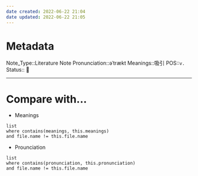 ```yaml
---
date created: 2022-06-22 21:04
date updated: 2022-06-22 21:05
---
```


# Metadata

Note_Type::Literature Note
Pronunciation::əˈtrækt
Meanings::吸引
POS::`v.`
Status:: 👶

---

# Compare with...

- Meanings

```dataview
list
where contains(meanings, this.meanings)
and file.name != this.file.name
```

- Prounciation

```dataview
list
where contains(pronunciation, this.pronunciation)
and file.name != this.file.name
```
